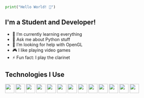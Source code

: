 ```py
print("Hello World! 👋")
```

## I'm a Student and Developer!
- 🌱 I’m currently learning everything
- 💬 Ask me about Python stuff
- 🤔 I’m looking for help with OpenGL
- 🎮 I like playing video games
- ⚡ Fun fact: I play the clarinet

## Technologies I Use
<div>
  <img height=30 src="https://cdn.jsdelivr.net/gh/devicons/devicon/icons/typescript/typescript-original.svg" />
  <img height=30 src="https://cdn.jsdelivr.net/gh/devicons/devicon/icons/html5/html5-original.svg" />
  <img height=30 src="https://cdn.jsdelivr.net/gh/devicons/devicon/icons/python/python-original.svg" />
  <img height=30 src="https://cdn.jsdelivr.net/gh/devicons/devicon/icons/java/java-original.svg" />
  <img height=30 src="https://cdn.jsdelivr.net/gh/devicons/devicon/icons/csharp/csharp-original.svg" />
  <img height=30 src="https://cdn.jsdelivr.net/gh/devicons/devicon/icons/nodejs/nodejs-original.svg" />
  <img height=30 src="https://cdn.jsdelivr.net/gh/devicons/devicon/icons/tensorflow/tensorflow-original.svg" />
  <img height=30 src="https://cdn.jsdelivr.net/gh/devicons/devicon/icons/unity/unity-original.svg" />
  <img height=30 src="https://cdn.jsdelivr.net/gh/devicons/devicon/icons/unrealengine/unrealengine-original.svg" />
  <img height=30 src="https://cdn.jsdelivr.net/gh/devicons/devicon/icons/visualstudio/visualstudio-plain.svg" />
  <img height=30 src="https://cdn.jsdelivr.net/gh/devicons/devicon/icons/vscode/vscode-original.svg" />
  <img height=30 src="https://cdn.jsdelivr.net/gh/devicons/devicon/icons/androidstudio/androidstudio-original.svg" />
  <img height=30 src="https://cdn.jsdelivr.net/gh/devicons/devicon/icons/jupyter/jupyter-original.svg" />
<div/>
